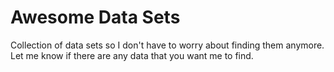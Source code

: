 # Awesome Data Sets

Collection of data sets so I don't have to worry about finding them anymore. Let me know if there are any data that you want me to find.
